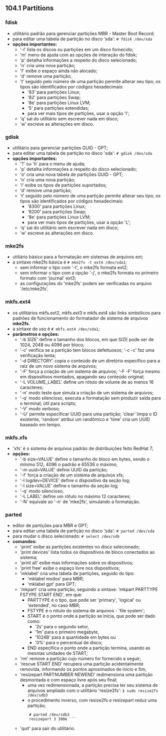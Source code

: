 ## 104.1 Partitions


### fdisk
- utilitário padrão para gerenciar partições MBR - Master Boot Record;
- para editar uma tabela de partição no disco 'sda':
```# fdisk /dev/sda```
- __opções importantes:__
	- '-l' lista os discos ou partições em um disco fornecido;
	- 'm' menu de ajuda com as opções de interação do fdisk;
	- 'p' detalha informações a respeito do disco selecionado;
	- 'n' cria uma nova partição;
	- 'f' exibe o espaço ainda não alocado;
	- 'd' remove uma partição;
	- 't' seguido pelo número de uma partição permite alterar seu tipo; os tipos são identificados por códigos hexadecimais:
		- '83' para partições Linux;
		- '82' para partições Swap;
		- '8e' para partições Linux LVM;
		- '5' para partições estendidas;
		- para ver mais tipos de partições, usar a opção 'l';
	- 'q' sai do utilitário sem escrever nada em disco;
	- 'w' escreve as alterações em disco.

### gdisk
- utilitário para gerenciar partições GUID - GPT;
- para editar uma tabela de partição no disco 'sda':
```# gdisk /dev/sda```
- __opções importantes:__
	- '?' ou 'h' para o menu de ajuda;
	- 'p' detalha informações a respeito do disco selecionado;
	- 'o' cria uma nova tabela de partições GUID - GPT;
	- 'n' cria uma nova partição;
	- 'l' exibe os tipos de partições suportados;
	- 'd' remove uma partição;
	- 't' seguido pelo número de uma partição permite alterar seu tipo; os tipos são identificados por códigos hexadecimais:
		- '8300' para partições Linux;
		- '8200' para partições Swap;
		- '8e' para partições Linux LVM;
		- para ver mais tipos de partições, usar a opção 'L';
	- 'q' sai do utilitário sem escrever nada em disco;
	- 'w' escreve as alterações em disco.
	
### mke2fs
- utiliário básico para a formatação em sistemas de arquivos ext;
- a sintaxe mke2fs básica é ```# mke2fs -t ext4 /dev/sda1```;
	- sem informar o tipo com '-t', o mke2fs formata ext2;
	- sem informar o tipo com a opção '-j', o mke2fs formata no primeiro formato com 'journal' ext3;
	- as configurações do 'mke2fs' podem ser verificadas no arquivo '/etc/mke2fs'.
	
### mkfs.ext4
- os utilitários mkfs.ext2, mkfs.ext3 e mkfs.ext4 são links simbólicos para padrões de funcionamento do formatador de sistema de arquivos __mke2fs__.
- a sintaxe de uso é ```# mkfs.ext4 /dev/sda1```;
- __parâmetros e opções:__
	- '-b SIZE' define o tamanho dos blocos, em que SIZE pode ser de 1024, 2048 ou 4096 por bloco;
	- '-c' verifica se a partição tem blocos defeituosos; '-c -c' faz uma verificação lenta;
	- '-d DIRECTORY' copia o conteúdo de um diretório específico para a raiz de um novo sistema de arquivos;
	- '-F' força a criação de um sistema de arquivos; '-F -F' força mesmo em dispositivos montados, apagando seu conteúdo original;
	- '-L VOLUME_LABEL' define um rótulo de volume de ao menos 16 caracteres;
	- '-n' modo teste que simula a criação de um sistema de arquivos;
	- '-q' modo silencioso, executa a formatação sem produzir saída para o terminal; útil para scripts;
	- '-V' modo verboso;
	- '-U' permite especificar UUID para uma partição; 'clear' limpa o ID existente, 'random' atribui um randômico e 'time' cria um UUID baseado em tempo.

### mkfs.xfs
- 'xfs' é o sistema de arquivos padrão  de distribuições feito RedHat 7;
- __opções:__
	- '-b size=VALUE' define o tamanho do bloco em bytes, sendo o mínimo 512, 4096 o padrão e 65536 o máximo;
	- '-m uuid=VALUE' define UUID da partição;
	- '-f' força a criação de um sistema de arquivos xfs;
	- '-l logdev=DEVICE' define o dispositivo da seção log;
	- '-l size=VALUE' define o tamanho da seção log;
	- '-q' modo silencioso;
	- '-L LABEL' define um rótulo no máximo 12 caracteres;
	- '-N' equivale ao '-n' de 'mke2fs', simulando a formatação.

### parted
- editor de partições para MBR e GPT;
- para editar uma tabela de partição no disco 'sda':
```# parted /dev/sda```
- para mudar o disco selecionado:
```# select /dev/sdb```
- __comandos:__
	- 'print' exibe as partições existentes no disco selecionado;
	- 'print devices' lista todos os dispositivos de bloco conectados ao sistema;
	- 'print all' exibe mas informações sobre os dispositivos;
	- 'print free' exibe o espaço livre nos dispositivos;
	- 'mklabel' cria uma tabela de partições, seguido do tipo:
		- 'mklabel msdos' para MBR;
		- 'mklabel gpt' para GPT;
	- 'mkpart' cria uma partição, seguindo a sintaxe: 'mkpart PARTTYPE FSTYPE START END', em que:
		- PARTTYPE é o tipo, que pode ser 'primary', 'logical' ou 'extended', no caso MBR;
		- FSTYPE é o rótulo do sistema de arquivos - 'file system';
		- START é o ponto onde a partição se inicia, que pode ser dado como:
			- '2s' para o segundo setor,
			- '1m' para o primeiro megabyte,
			- '1024B' para a quantidade em bytes ou
			- '0%' para o percentual de disco;
		- END especifica o ponto onde a partição termina, usando as mesmas unidades de START;
	- 'rm' remove a partição cujo número for fornecido a seguir;
	- 'rescue START END' recupera uma partição acidentalmente removida, informando os pontos aproximados de início e fim;
	- 'resizepart PARTNUMBER NEWEND' redimensiona uma partição desmontada e com espaço livre após seu final;
		- uma vez redimensionada, a partição precisa ter seu sistema de arquivos ampliado com o utilitário 'resize2fs':
			``` $ sudo resize2fs /dev/sdb3 ```
		- o procedimento inverso, com resize2fs e resizepart reduz uma partição;
		``` # resize2fs /dev/sdb3 90m
			# parted /dev/sdb3
			resizepart 3 300m ```
	- 'quit' para sair do utilitário.